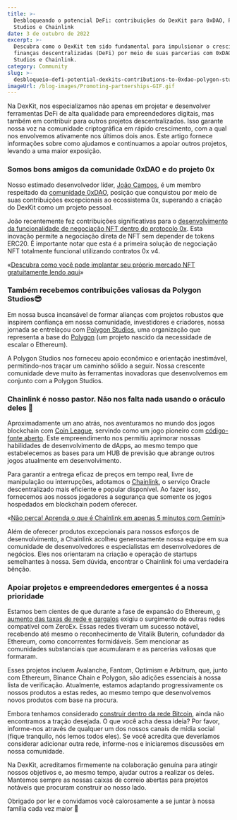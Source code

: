 ```yaml
---
title: >-
  Desbloqueando o potencial DeFi: contribuições do DexKit para 0xDAO, Polygon
  Studios e Chainlink
date: 3 de outubro de 2022
excerpt: >-
  Descubra como o DexKit tem sido fundamental para impulsionar o crescimento das
  finanças descentralizadas (DeFi) por meio de suas parcerias com 0xDAO, Polygon
  Studios e Chainlink.
category: Community
slug: >-
  desbloqueio-defi-potential-dexkits-contributions-to-0xdao-polygon-studios-and-chainlink
imageUrl: /blog-images/Promoting-partnerships-GIF.gif
---
```

Na DexKit, nos especializamos não apenas em projetar e desenvolver ferramentas DeFi de alta qualidade para empreendedores digitais, mas também em contribuir para outros projetos descentralizados. Isso garante nossa voz na comunidade criptográfica em rápido crescimento, com a qual nos envolvemos ativamente nos últimos dois anos. Este artigo fornece informações sobre como ajudamos e continuamos a apoiar outros projetos, levando a uma maior exposição.

### Somos bons amigos da comunidade 0xDAO e do projeto 0x

Nosso estimado desenvolvedor líder, [João Campos](https://docs.dexkit.com/welcome/the-startup/meet-the-team#joao-campos), é um membro respeitado da [comunidade 0xDAO](https://twitter.com/0xCommunityDAO), posição que conquistou por meio de suas contribuições excepcionais ao ecossistema 0x, superando a criação do DexKit como um projeto pessoal.

João recentemente fez contribuições significativas para o [desenvolvimento da funcionalidade de negociação NFT dentro do protocolo 0x](https://twitter.com/0xCommunityDAO/status/1501630674817671170). Esta inovação permite a negociação direta de NFT sem depender de tokens ERC20. É importante notar que esta é a primeira solução de negociação NFT totalmente funcional utilizando contratos 0x v4.

«[Descubra como você pode implantar seu próprio mercado NFT gratuitamente lendo aqui](https://dexkit.com/pt/blog/construa-seu-proprio-negocio-de-criptografia-com-facilidade-ultima-atualizacao-para-dexappbuilder)»

### Também recebemos contribuições valiosas da Polygon Studios😎

Em nossa busca incansável de formar alianças com projetos robustos que inspirem confiança em nossa comunidade, investidores e criadores, nossa jornada se entrelaçou com [Polygon Studios](https://polygonstudios.com/), uma organização que representa a base do [Polygon](https://polygon.technology/) (um projeto nascido da necessidade de escalar o Ethereum).

A Polygon Studios nos forneceu apoio econômico e orientação inestimável, permitindo-nos traçar um caminho sólido a seguir. Nossa crescente comunidade deve muito às ferramentas inovadoras que desenvolvemos em conjunto com a Polygon Studios.

### Chainlink é nosso pastor. Não nos falta nada usando o oráculo deles 🙏

Aproximadamente um ano atrás, nos aventuramos no mundo dos jogos blockchain com [Coin League](https://coinleague.com/), servindo como um jogo pioneiro com [código-fonte aberto](https://github.com/DexKit/). Este empreendimento nos permitiu aprimorar nossas habilidades de desenvolvimento de dApps, ao mesmo tempo que estabelecemos as bases para um HUB de previsão que abrange outros jogos atualmente em desenvolvimento.

Para garantir a entrega eficaz de preços em tempo real, livre de manipulação ou interrupções, adotamos o [Chainlink](https://chain.link/), o serviço Oracle descentralizado mais eficiente e popular disponível. Ao fazer isso, fornecemos aos nossos jogadores a segurança que somente os jogos hospedados em blockchain podem oferecer.

«[Não perca! Aprenda o que é Chainlink em apenas 5 minutos com Gemini](https://www.gemini.com/cryptopedia/what-is-chainlink-and-how-does-it-work)»

Além de oferecer produtos excepcionais para nossos esforços de desenvolvimento, a Chainlink acolheu generosamente nossa equipe em sua comunidade de desenvolvedores e especialistas em desenvolvedores de negócios. Eles nos orientaram na criação e operação de startups semelhantes à nossa. Sem dúvida, encontrar o Chainlink foi uma verdadeira bênção.

### Apoiar projetos e empreendedores emergentes é a nossa prioridade

Estamos bem cientes de que durante a fase de expansão do Ethereum, [o aumento das taxas de rede e gargalos](https://finance.yahoo.com/news/ethereum-gas-price-surges-unsustainable-160039803.html) exigiu o surgimento de outras redes compatível com ZeroEx. Essas redes tiveram um sucesso notável, recebendo até mesmo o reconhecimento de Vitalik Buterin, cofundador da Ethereum, como concorrentes formidáveis. Sem mencionar as comunidades substanciais que acumularam e as parcerias valiosas que formaram.

Esses projetos incluem Avalanche, Fantom, Optimism e Arbitrum, que, junto com Ethereum, Binance Chain e Polygon, são adições essenciais à nossa lista de verificação. Atualmente, estamos adaptando progressivamente os nossos produtos a estas redes, ao mesmo tempo que desenvolvemos novos produtos com base na procura.

Embora tenhamos considerado [construir dentro da rede Bitcoin](https://www.nasdaq.com/articles/building-applications-on-top-of-the-bitcoin-protocol), ainda não encontramos a tração desejada. O que você acha dessa ideia? Por favor, informe-nos através de qualquer um dos nossos canais de mídia social (fique tranquilo, nós lemos todos eles). Se você acredita que deveríamos considerar adicionar outra rede, informe-nos e iniciaremos discussões em nossa comunidade.

Na DexKit, acreditamos firmemente na colaboração genuína para atingir nossos objetivos e, ao mesmo tempo, ajudar outros a realizar os deles. Mantemos sempre as nossas caixas de correio abertas para projetos notáveis que procuram construir ao nosso lado.

Obrigado por ler e convidamos você calorosamente a se juntar à nossa família cada vez maior 🤗
